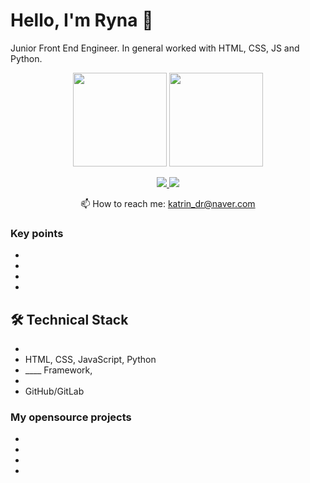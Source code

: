 # Hello, I'm Ryna 👋
Junior Front End Engineer.
In general worked with HTML, CSS, JS and Python.

<p align='center'>
   <a href="https://github-readme-stats.vercel.app/api?username=sxxnryna&show_icons=true&count_private=true"><img
           height=150
           src="https://github-readme-stats.vercel.app/api?username=sxxnryna&show_icons=true&count_private=true"/></a>
   <a href="https://github.com/sxxnryna/github-readme-stats"><img height=150
                                                                  src="https://github-readme-stats.vercel.app/api/top-langs/?username=sxxnryna&layout=compact"/></a>
</p>

<p align='center'>
   <a href="https://www.linkedin.com/in/sxxnryna/">
       <img src="https://img.shields.io/badge/linkedin-%230077B5.svg?&style=for-the-badge&logo=linkedin&logoColor=white"/>
   </a>
   <a href="https://t.me/joinchat/sxxnrn">
       <img src="https://img.shields.io/badge/Telegram-2CA5E0?style=for-the-badge&logo=telegram&logoColor=white"/>
   </a>
<p align='center'>
   📫 How to reach me: <a href='mailto:katrin_dr@naver.com'>katrin_dr@naver.com</a>
</p>


### Key points
*   
*   
*   
*  

## 🛠 Technical Stack
*   
*   HTML, CSS, JavaScript, Python
*   ____ Framework, 
*   
*   GitHub/GitLab

### My opensource projects

*   
*   
*   
*  
